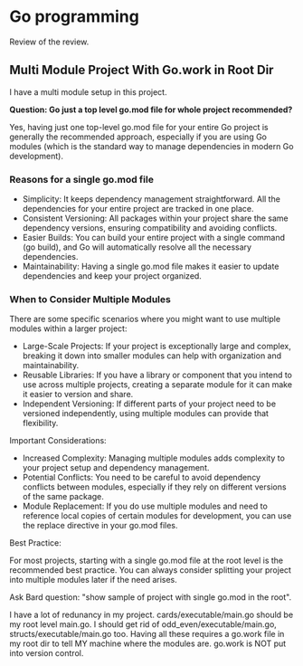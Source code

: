 # Go programming

Review of the review.

## Multi Module Project With Go.work in Root Dir

I have a multi module setup in this project.

**Question: Go just a top level go.mod file for whole project recommended?**

Yes, having just one top-level go.mod file for your entire Go project is generally the recommended approach, especially if you are using Go modules (which is the standard way to manage dependencies in modern Go development).

### Reasons for a single go.mod file

- Simplicity: It keeps dependency management straightforward. All the dependencies for your entire project are tracked in one place.
- Consistent Versioning: All packages within your project share the same dependency versions, ensuring compatibility and avoiding conflicts.
- Easier Builds: You can build your entire project with a single command (go build), and Go will automatically resolve all the necessary dependencies.
- Maintainability: Having a single go.mod file makes it easier to update dependencies and keep your project organized.

### When to Consider Multiple Modules

There are some specific scenarios where you might want to use multiple modules within a larger project:

- Large-Scale Projects: If your project is exceptionally large and complex, breaking it down into smaller modules can help with organization and maintainability.
- Reusable Libraries: If you have a library or component that you intend to use across multiple projects, creating a separate module for it can make it easier to version and share.
- Independent Versioning: If different parts of your project need to be versioned independently, using multiple modules can provide that flexibility.

Important Considerations:

- Increased Complexity: Managing multiple modules adds complexity to your project setup and dependency management.
- Potential Conflicts: You need to be careful to avoid dependency conflicts between modules, especially if they rely on different versions of the same package.
- Module Replacement: If you do use multiple modules and need to reference local copies of certain modules for development, you can use the replace directive in your go.mod files.

Best Practice:

For most projects, starting with a single go.mod file at the root level is the
recommended best practice. You can always consider splitting your project into multiple
modules later if the need arises.

Ask Bard question: "show sample of project with single go.mod in the root".

I have a lot of redunancy in my project. cards/executable/main.go should be my root level main.go.
I should get rid of odd_even/executable/main.go, structs/executable/main.go too. Having all these requires
a go.work file in my root dir to tell MY machine where the modules are. go.work is NOT put into version
control.
